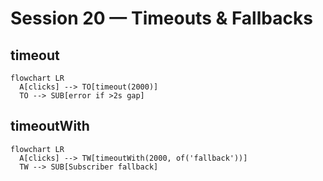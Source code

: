 # Session 20 — Timeouts & Fallbacks

## timeout
```mermaid
flowchart LR
  A[clicks] --> TO[timeout(2000)]
  TO --> SUB[error if >2s gap]
```
## timeoutWith
```mermaid
flowchart LR
  A[clicks] --> TW[timeoutWith(2000, of('fallback'))]
  TW --> SUB[Subscriber fallback]
```
